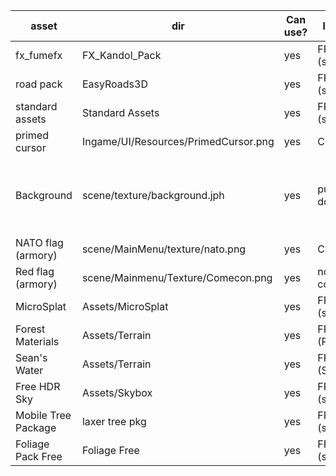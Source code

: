 
| asset              | dir                       | Can use? | license      | source |
| ------------------ | ------------------------- | -------- | ------------ | ------ | 
| fx_fumefx          | FX_Kandol_Pack            | yes      | FREE (store) | https://assetstore.unity.com/packages/vfx/particles/fire-explosions/fx-fumefx-21245 |
| road pack          | EasyRoads3D               | yes      | FREE (store) | https://assetstore.unity.com/packages/3d/characters/easyroads3d-free-v3-987 |
| standard assets    | Standard Assets           | yes      | FREE (store) | https://assetstore.unity.com/packages/essentials/asset-packs/standard-assets-32351 |
| primed cursor      | Ingame/UI/Resources/PrimedCursor.png | yes| CC      | https://www.cursor.cc/?action=icon&file_id=23020
| Background         | scene/texture/background.jph | yes   | public domain| https://www.flickr.com/photos/captainjustice/34996809750/in/photolist-VjxNgy-ASpvHB-VUHdiz-oBRDSP-Vjyufm-VUHfaa-VRezau-VUHbuK-NGv6mU-YgG6MP-8P3Gjb-EEMwgP-28jxA1s-Af7Asy-BXzqDD-29nFyoC-d6wyUS-AAw7fi-DduQxR-Y1ACaG-d7EoX3-UCdJKh-bRcRCx-UCdJEs-VjyvEf-bRcR2T-VDZU15-VUH9cD-VUHag2-bF5tQE-C3WxmY-VjyweS-akb5dH-88Pkmx-UCekph-VRf4GQ-QxcGpi-88Symw-aJh7Rv-aJhiaV-2eCWTGX-bRcRj8-VHgCrZ-UCdKjy-2aBBTpS-VUH8bk-UFbAP2-VHher8-VUHeXr-D8XFgm |
| NATO flag (armory) | scene/MainMenu/texture/nato.png | yes    | CC | https://www.1001freedownloads.com/free-clipart/nato |
| Red flag (armory)  | scene/Mainmenu/Texture/Comecon.png | yes | no copyright | https://commons.wikimedia.org/wiki/File:CAME.png
| MicroSplat         | Assets/MicroSplat         | yes      | FREE (store) | https://assetstore.unity.com/packages/tools/terrain/microsplat-96478 |
| Forest Materials   | Assets/Terrain | yes| FREE (Poliigon) | https://www.poliigon.com/search?is_free=true |
| Sean's Water 	     | Assets/Terrain | yes | FREE (Sean) | https://www.reddit.com/r/Unity3D/comments/9684rh/seans_water_shader_download_it_for_free_see/?st=JLH8SEFT&sh=df4ca7f3|
|Free HDR Sky|Assets/Skybox|yes| FREE (store)| https://assetstore.unity.com/packages/2d/textures-materials/sky/free-hdr-sky-61217|
| Mobile Tree Package | laxer tree pkg | yes | FREE (store) | https://assetstore.unity.com/packages/3d/vegetation/trees/mobile-tree-package-18866|
| Foliage Pack Free | Foliage Free | yes | FREE (store) | https://assetstore.unity.com/packages/3d/vegetation/foliage-pack-free-66155 |
